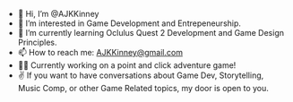 - 👋 Hi, I’m @AJKKinney
- 👀 I’m interested in Game Development and Entrepeneurship.
- 🌱 I’m currently learning Oclulus Quest 2 Development and Game Design Principles.
- 📫 How to reach me: AJKKinney@gmail.com
- 🐱‍💻 Currently working on a point and click adventure game!
- ✌  If you want to have conversations about Game Dev, Storytelling, Music Comp, or other Game Related topics, my door is open to you.

<!---
AJKKinney/AJKKinney is a ✨ special ✨ repository because its `README.md` (this file) appears on your GitHub profile.
You can click the Preview link to take a look at your changes.
--->

